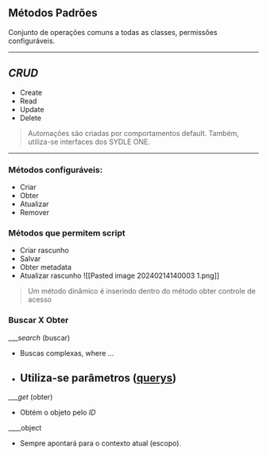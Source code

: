 ## Métodos Padrões
Conjunto de operações comuns a todas as classes, permissões configuráveis.
***
## _CRUD_
- Create
- Read
- Update
- Delete
> Automações são criadas por comportamentos default. Também, utiliza-se interfaces dos SYDLE ONE. 
***

### Métodos configuráveis:
- Criar
- Obter
- Atualizar 
- Remover

### Métodos que permitem script
- Criar rascunho
- Salvar
- Obter metadata
- Atualizar rascunho
![[Pasted image 20240214140003 1.png]]

> Um método dinâmico é inserindo dentro do método obter controle de acesso

### Buscar X Obter
____search_ (buscar)
- Buscas complexas, where ...  
- Utiliza-se parâmetros ([querys](https://servicedesk.sydle.com/portal/i/5da4dd8ae414bc54cb3387f3?q=queries%20de%20consulta&s=62eaba3cc8669161253b8349))
	- 

____get_ (obter)
- Obtém o objeto pelo _ID_

____object 
- Sempre apontará para o contexto atual (escopo). 